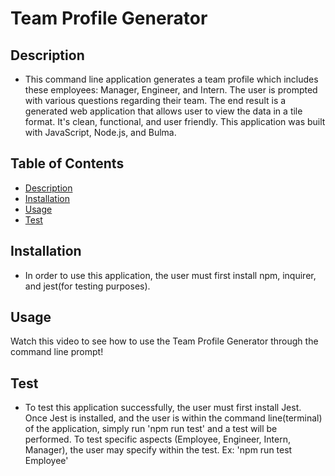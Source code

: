 # Team Profile Generator

## Description

- This command line application generates a team profile which includes these employees: Manager, Engineer, and Intern. The user is prompted with various questions regarding their team. The end result is a generated web application that allows user to view the data in a tile format. It's clean, functional, and user friendly. This application was built with JavaScript, Node.js, and Bulma.

## Table of Contents

- [Description](#description)
- [Installation](#installation)
- [Usage](#usage)
- [Test](#test)

## Installation

- In order to use this application, the user must first install npm, inquirer, and jest(for testing purposes).

## Usage

Watch this video to see how to use the Team Profile Generator through the command line prompt!



## Test

- To test this application successfully, the user must first install Jest. Once Jest is installed, and the user is within the command line(terminal) of the application, simply run 'npm run test' and a test will be performed. To test specific aspects (Employee, Engineer, Intern, Manager), the user may specify within the test. Ex: 'npm run test Employee'